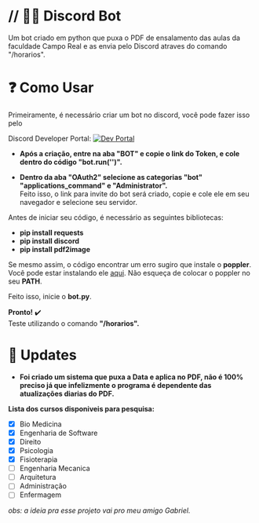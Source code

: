 
# // 👨‍💻 Discord Bot

Um bot criado em python que puxa o PDF de ensalamento das aulas da faculdade Campo Real e as envia pelo Discord atraves do comando "/horarios".




# ❓ Como Usar

Primeiramente, é necessário criar um bot no discord, você pode fazer isso pelo       

Discord Developer Portal:
[![Dev Portal](https://img.shields.io/badge/discord-000?style=for-the-badge&logo=discord&logoColor=white)](https://discord.com/developers/applications)

* **Após a criação, entre na aba "BOT" e copie o link do Token, e cole dentro do código "bot.run('')".**

* **Dentro da aba "OAuth2" selecione as categorias "bot" "applications_command" e "Administrator".**                                                                                                                                   
Feito isso, o link para invite do bot será criado, copie e cole ele em seu navegador e selecione seu servidor.

Antes de iniciar seu código, é necessário as seguintes bibliotecas:

* **pip install requests**
* **pip install discord**
* **pip install pdf2image**

Se mesmo assim, o código encontrar um erro sugiro que instale o **poppler**.
Você pode estar instalando ele [aqui](https://github.com/oschwartz10612/poppler-windows/releases.).
Não esqueça de colocar o poppler no seu **PATH**.

Feito isso, inicie o **bot.py**.

**Pronto!**  ✔️  
Teste utilizando o comando **"/horarios".**


# 🚀 Updates

* **Foi criado um sistema que puxa a Data e aplica no PDF, não é 100% preciso já que infelizmente o programa é dependente das atualizações diarias do PDF.**

**Lista dos cursos disponiveis para pesquisa:**
- [X] Bio Medicina 
- [X] Engenharia de Software 
- [X] Direito
- [X] Psicologia
- [X] Fisioterapia 
- [ ] Engenharia Mecanica 
- [ ] Arquitetura 
- [ ] Administração
- [ ] Enfermagem

*obs: a ideia pra esse projeto vai pro meu amigo Gabriel.*
